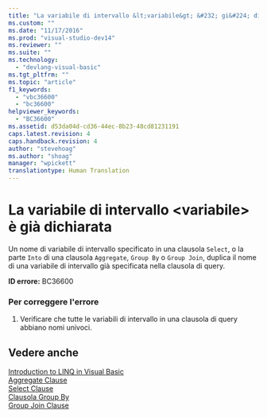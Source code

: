 ```yaml
---
title: "La variabile di intervallo &lt;variabile&gt; &#232; gi&#224; dichiarata | Microsoft Docs"
ms.custom: ""
ms.date: "11/17/2016"
ms.prod: "visual-studio-dev14"
ms.reviewer: ""
ms.suite: ""
ms.technology: 
  - "devlang-visual-basic"
ms.tgt_pltfrm: ""
ms.topic: "article"
f1_keywords: 
  - "vbc36600"
  - "bc36600"
helpviewer_keywords: 
  - "BC36600"
ms.assetid: d53da04d-cd36-44ec-8b23-48cd81231191
caps.latest.revision: 4
caps.handback.revision: 4
author: "stevehoag"
ms.author: "shoag"
manager: "wpickett"
translationtype: Human Translation
---
```

# La variabile di intervallo &lt;variabile&gt; &#232; gi&#224; dichiarata
Un nome di variabile di intervallo specificato in una clausola `Select`, o la parte `Into` di una clausola `Aggregate`, `Group By` o `Group Join`, duplica il nome di una variabile di intervallo già specificata nella clausola di query.  
  
 **ID errore:** BC36600  
  
### Per correggere l'errore  
  
1.  Verificare che tutte le variabili di intervallo in una clausola di query abbiano nomi univoci.  
  
## Vedere anche  
 [Introduction to LINQ in Visual Basic](../../visual-basic/programming-guide/language-features/linq/introduction-to-linq.md)   
 [Aggregate Clause](../../visual-basic/language-reference/queries/aggregate-clause.md)   
 [Select Clause](../../visual-basic/language-reference/queries/select-clause.md)   
 [Clausola Group By](../../visual-basic/language-reference/queries/group-by-clause.md)   
 [Group Join Clause](../../visual-basic/language-reference/queries/group-join-clause.md)